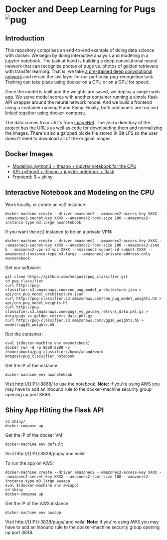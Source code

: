 # Docker and Deep Learning for Pugs ![pug](http://textemoticons.net/wp-content/uploads/2013/03/pugstanding.gif)

## Introduction

This repository comprises an end-to-end example of doing data science with docker.  We begin by doing interactive analysis and modeling in a jupyter notebook.  The task at hand is building a deep convolutional neural network that can recognize photos of pugs vs. photos of golden retrievers with transfer learning.  That is, we take [a pre-trained deep convolutional network](https://gist.github.com/baraldilorenzo/07d7802847aaad0a35d3) and retrain the last layer for our particular pug-recognition task.  Training can take place using docker on a CPU or on a GPU for speed.

Once the model is built and the weights are saved, we deploy a simple web app.  We serve model scores with another container running a simple flask API wrapper around the neural network model.  And we build a frontend using a container running R and Shiny.  Finally, both containers are run and linked together using docker-compose.

The data comes from URL's from [ImageNet](http://www.image-net.org/).  The `/data` directory of the project has the URL's as well as code for downloading them and normalizing the images.  There's also a gzipped pickle file stored in Git LFS so the user doesn't need to download all of the original images.

## Docker Images

- [Modeling: python3 + theano + jupyter notebook for the CPU](https://hub.docker.com/r/mdagost/pug_classifier_notebook/)
- [API: python3 + theano + jupyter notebook + flask](https://hub.docker.com/r/mdagost/pug_classifier_flask/)
- [Frontend: R + shiny](https://hub.docker.com/r/mdagost/pug_classifier_shiny/)


## Interactive Notebook and Modeling on the CPU
Work locally, or create an ec2 instance:

```
docker-machine create --driver amazonec2 --amazonec2-access-key XXXX --amazonec2-secret-key XXXX --amazonec2-root-size 100 --amazonec2-instance-type m3.large awsnotebook

```

If you want the ec2 instance to be on a private VPN:

```
docker-machine create --driver amazonec2 --amazonec2-access-key XXXX --amazonec2-secret-key XXXX --amazonec2-root-size 100 --amazonec2-zone b --amazonec2-vpc-id vpc-XXXX --amazonec2-subnet-id subnet-XXXX --amazonec2-instance-type m3.large --amazonec2-private-address-only awsnotebook

```

Get our software:

```
git clone https://github.com/mdagost/pug_classifier.git
cd pug_classifier
curl http://pug-classifier.s3.amazonaws.com/cnn_pug_model_architecture.json > api/cnn_pug_model_architecture.json
curl http://pug-classifier.s3.amazonaws.com/cnn_pug_model_weights.h5 > api/cnn_pug_model_weights.h5
curl http://pug-classifier.s3.amazonaws.com/pugs_vs_golden_retrvrs_data.pkl.gz > data/pugs_vs_golden_retrvrs_data.pkl.gz
curl http://pug-classifier.s3.amazonaws.com/vgg16_weights.h5 > model/vgg16_weights.h5
```

Run the container:

```
eval $(docker-machine env awsnotebook)
docker run -d -p 8888:8888 -v /home/ubuntu/pug_classifier:/home/anand/work mdagost/pug_classifier_notebook
```

Get the IP of the instance:

```
docker-machine env awsnotebook
```

Visit http://{{IP}}:8888/ to use the notebook.  **Note:** if you're using AWS you may have to add an inbound rule to the docker-machine security group opening up port 8888.

## Shiny App Hitting the Flask API

```
cd shiny/
docker-compose up
```

Get the IP of the docker VM:

```
docker-machine env default
```

Visit http://{{IP}}:3838/pugs/ and voila!

To run the app on AWS:

```
docker-machine create --driver amazonec2 --amazonec2-access-key XXXX --amazonec2-secret-key XXXX --amazonec2-root-size 100 --amazonec2-instance-type m3.large awsapp
eval $(docker-machine env awsapp)
cd shiny
docker-compose up
```

Get the IP of the AWS instance:

```
docker-machine env awsapp
```

Visit http://{{IP}}:3838/pugs/ and voila! **Note:** if you're using AWS you may have to add an inbound rule to the docker-machine security group opening up port 3838.
